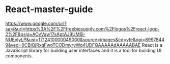 # React-master-guide
https://www.google.com/url?sa=i&url=https%3A%2F%2Ffreebiesupply.com%2Flogos%2Freact-logo-2%2F&psig=AOvVaw17sAptAJ9UM6l-NUEvIyLP&ust=1712410000049000&source=images&cd=vfe&opi=89978449&ved=0CBIQjRxqFwoTCODmyryWq4UDFQAAAAAdAAAAABAE
React is a JavaScript library for building user interfaces and it is a tool for building UI components.
